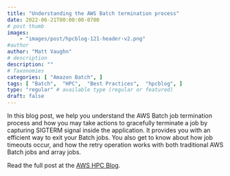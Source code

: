 ```yaml
---
title: "Understanding the AWS Batch termination process"
date: 2022-06-21T00:00:00-0700
# post thumb
images:
    - "images/post/hpcblog-121-header-v2.png"
#author
author: "Matt Vaughn"
# description
description: ""
# Taxonomies
categories: [ "Amazon Batch", ]
tags: [ "Batch",  "HPC",  "Best Practices",  "hpcblog", ]
type: "regular" # available type (regular or featured)
draft: false
---
```


In this blog post, we help you understand the AWS Batch job termination process and how you may take actions to gracefully terminate a job by capturing SIGTERM signal inside the application. It provides you with an efficient way to exit your Batch jobs. You also get to know about how job timeouts occur, and how the retry operation works with both traditional AWS Batch jobs and array jobs.

Read the full post at the [AWS HPC Blog](https://aws.amazon.com/blogs/hpc/understanding-the-aws-batch-termination-process/).
